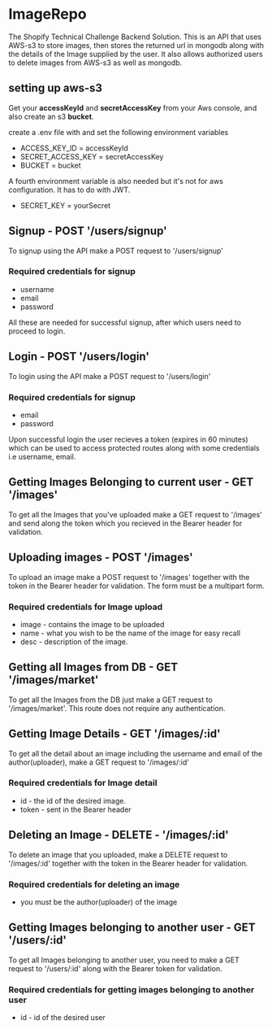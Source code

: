 # ImageRepo
The Shopify Technical Challenge Backend Solution.
This is an API that uses AWS-s3 to store images, then stores the returned url in mongodb along with the details of the Image supplied by the user. It also allows authorized users to delete images from AWS-s3 as well as mongodb.

## setting up aws-s3
Get your **accessKeyId** and **secretAccessKey** from your Aws console, and also create an s3 **bucket**.

create a .env file with and set the following environment variables
- ACCESS_KEY_ID = accessKeyId
- SECRET_ACCESS_KEY = secretAccessKey
- BUCKET = bucket

A fourth environment variable is also needed but it's not for aws configuration. It has to do with JWT.

- SECRET_KEY = yourSecret

## Signup - POST '/users/signup'
To signup using the API make a POST request to '/users/signup'

### Required credentials for signup
- username
- email
- password

All these are needed for successful signup, after which users need to proceed to login.

## Login - POST '/users/login'
To login using the API make a POST request to '/users/login'

### Required credentials for signup
- email
- password

Upon successful login the user recieves a token (expires in 60 minutes) which can be used to access protected routes along with some credentials i.e username, email.


## Getting Images Belonging to current user - GET '/images'
To get all the Images that you've uploaded make a GET request to '/images' and send along the token which you recieved in the Bearer header for validation.

## Uploading images - POST '/images'
To upload an image make a POST request to '/images' together with the token in the Bearer header for validation. The form must be a multipart form.
### Required credentials for Image upload
- image - contains the image to be uploaded
- name - what you wish to be the name of the image for easy recall
- desc - description of the image.

## Getting all Images from DB - GET '/images/market'
To get all the Images from the DB just make a GET request to '/images/market'. This route does not require any authentication.

## Getting Image Details - GET '/images/:id'
To get all the detail about an image including the username and email of the author(uploader), make a GET request to '/images/:id'
### Required credentials for Image detail
- id - the id of the desired image.
- token - sent in the Bearer header

## Deleting an Image - DELETE - '/images/:id'
To delete an image that you uploaded, make a DELETE request to '/images/:id' together with the token in the Bearer header for validation. 
### Required credentials for deleting an image
- you must be the author(uploader) of the image

## Getting Images belonging to another user - GET '/users/:id'
To get all Images belonging to another user, you need to make a GET request to '/users/:id' along with the Bearer token for validation.
### Required credentials for getting images belonging to another user
- id - id of the desired user



